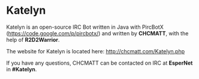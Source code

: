 Katelyn
=======

Katelyn is an open-source IRC Bot written in Java with PircBotX (https://code.google.com/p/pircbotx/) and written by __CHCMATT__, with the help of __R2D2Warrior__.

The website for Katelyn is located here: http://chcmatt.com/Katelyn.php

If you have any questions, CHCMATT can be contacted on IRC at __EsperNet__ in __#Katelyn__.
